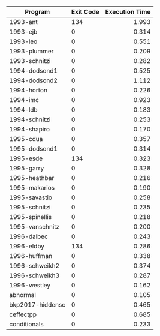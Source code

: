 | Program | Exit Code | Execution Time |
| ------- |:--------- | --------------:|
| 1993-ant | 134 | 1.993 |
| 1993-ejb | 0 | 0.314 |
| 1993-leo | 0 | 0.551 |
| 1993-plummer | 0 | 0.209 |
| 1993-schnitzi | 0 | 0.282 |
| 1994-dodsond1 | 0 | 0.525 |
| 1994-dodsond2 | 0 | 1.112 |
| 1994-horton | 0 | 0.226 |
| 1994-imc | 0 | 0.923 |
| 1994-ldb | 0 | 0.183 |
| 1994-schnitzi | 0 | 0.253 |
| 1994-shapiro | 0 | 0.170 |
| 1995-cdua | 0 | 0.357 |
| 1995-dodsond1 | 0 | 0.314 |
| 1995-esde | 134 | 0.323 |
| 1995-garry | 0 | 0.328 |
| 1995-heathbar | 0 | 0.216 |
| 1995-makarios | 0 | 0.190 |
| 1995-savastio | 0 | 0.258 |
| 1995-schnitzi | 0 | 0.235 |
| 1995-spinellis | 0 | 0.218 |
| 1995-vanschnitz | 0 | 0.200 |
| 1996-dalbec | 0 | 0.243 |
| 1996-eldby | 134 | 0.286 |
| 1996-huffman | 0 | 0.338 |
| 1996-schweikh2 | 0 | 0.374 |
| 1996-schweikh3 | 0 | 0.287 |
| 1996-westley | 0 | 0.162 |
| abnormal | 0 | 0.105 |
| bkp2017-hiddensc | 0 | 0.465 |
| ceffectpp | 0 | 0.685 |
| conditionals | 0 | 0.233 |

